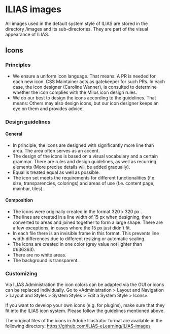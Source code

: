 # ILIAS images

All images used in the default system style of ILIAS are stored in the directory /images
and its sub-directories. They are part of the visual appearance of ILIAS.


## Icons


### Principles

* We ensure a uniform icon language. That means: A PR is needed for each new icon. CSS Maintainer acts as gatekeeper for such PRs. In each case, the icon designer (Caroline Wanner), is consulted to determine whether the icon complies with the Milos icon design rules.
* We do our best to design the icons according to the guidelines. That means: Others may also design icons, but our icon designer keeps an eye on them and provides advice.

### Design guidelines

#### General
* In principle, the icons are designed with significantly more line than area. The area often serves as an accent.
* The design of the icons is based on a visual vocabulary and a certain grammar. There are rules and design guidelines, as well as recurring elements (More precise details will be added gradually).
* Equal is treated equal as well as possible.
* The icon set meets the requirements for different functionalities (f.e. size, transparencies, colorings) and areas of use (f.e. content page, mainbar, tiles).

#### Composition
* The icons were originally created in the format 320 x 320 px .
* The lines are created in a line width of 15 px when designing, then converted to areas and joined together to form a large shape. There are a few exceptions, in cases where the 15 px just didn't fit.
* In each file there is an invisible frame in this format. This prevents line width differences due to different resizing or automatic scaling.
* The icons are created in one color (grey value not lighter than #636363).
* There are no white areas.
* The background is transparent.


### Customizing

Via ILIAS Administration the icon colors can be adapted via the GUI or icons can be replaced individually. Go to «Administration > Layout and Navigation > Layout and Styles > System Styles > Edit a System Style > Icons».

If you want to develop your own icons (e.g. for plugins), make sure that they fit into the ILIAS icon system. Please follow the guidelines mentioned above.

The original files of the icons in Adobe Illustrator format are available in the following directory: https://github.com/ILIAS-eLearning/ILIAS-images







